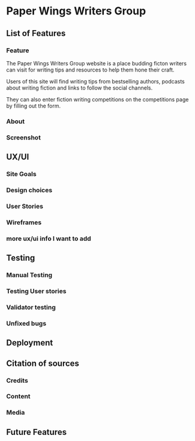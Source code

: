 # Paper Wings Writers Group
## List of Features
### Feature
The Paper Wings Writers Group website is a place budding ficton writers can visit for writing tips and resources to help them hone their craft. 

Users of this site will find writing tips from bestselling authors, podcasts about writing fiction and links to follow the social channels. 

They can also enter fiction writing competitions on the competitions page by filling out the form.
### About

### Screenshot  
## UX/UI
### Site Goals
### Design choices
### User Stories
### Wireframes
### more ux/ui info I want to add
## Testing
### Manual Testing
### Testing User stories
### Validator testing
### Unfixed bugs
## Deployment
## Citation of sources
### Credits
### Content
### Media
## Future Features